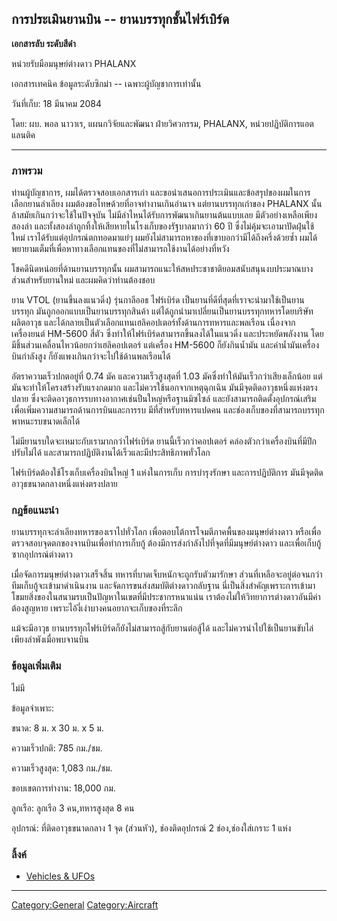 ## การประเมินยานบิน -- ยานบรรทุกชั้นไฟร์เบิร์ด

**เอกสารลับ ระดับสีดำ**

หน่วยรับมือมนุษย์ต่างดาว PHALANX

เอกสารเทคนิค ข้อมูลระดับซิกม่า -- เฉพาะผู้บัญชาการเท่านั้น

วันที่เก็บ: 18 มีนาคม 2084

โดย: ผบ. พอล นาวาเร, แผนกวิจัยและพัฒนา ฝ่ายวิศวกรรม, PHALANX,
หน่วยปฏิบัติการแอตแลนติค

------------------------------------------------------------------------

### ภาพรวม

ท่านผู้บัญชาการ, ผมได้ตรวจสอบเอกสารเก่า
และขอนำเสนอการประเมินและข้อสรุปของผมในการเลือกยานลำเลียง
ผมต้องขอโทษด้วยที่อาจทำงานเกินอำนาจ แต่ยานบรรทุกเก่าของ PHALANX
นั้นล้าสมัยเกินกว่าจะใช้ในปัจจุบัน ไม่มีลำไหนได้รับการพัฒนาเกินยานต้นแบบเลย
มีตัวอย่างเหลือเพียงสองลำ และทั้งสองลำถูกทิ้งให้เสียหายในโรงเก็บของรัฐบาลมากว่า 60 ปี
ซึ่งไม่คุ้มจะเอามาปัดฝุ่นใช้ใหม่ เราได้รับแต่อุปกรณ์ตกทอดมาแย่ๆ
ผมยังไม่สามารถหาของที่เขาบอกว่ามีได้ถึงครึ่งด้วยซ้ำ
ผมได้พยายามเต็มที่เพื่อหาทางเลือกแทนของที่ไม่สามารถใช้งานได้อย่างที่หวัง

โชคดีนิดหน่อยที่ด้านยานบรรทุกนั้น
ผมสามารถแนะให้สหประชาชาติยอมสนับสนุนงบประมาณบางส่วนสำหรับยานใหม่
และผมคิดว่าท่านต้องชอบ

ยาน VTOL (ยานขึ้นลงแนวดิ่ง) รุ่นกาลีออธ ไฟร์เบิร์ด
เป็นยานที่ดีที่สุดที่เราจะนำมาใช้เป็นยานบรรทุก มันถูกออกแบบเป็นยานบรรทุกสินค้า
แต่ได้ถูกนำมาเปลี่ยนเป็นยานบรรทุกทหารโดยบริษัทผลิตอาวุธ
และได้กลายเป็นตัวเลือกแทนเฮลิคอปเตอร์ทั้งด้านการทหารและพลเรือน เนื่องจากเครื่องยนต์
HM-5600 สี่ตัว ซึ่งทำให้ไฟร์เบิร์ดสามารถขึ้นลงได้ในแนวดิ่ง และประหยัดพลังงาน
โดยมีชิ้นส่วนเคลื่อนไหวน้อยกว่าเฮลิคอปเตอร์ แต่เครื่อง HM-5600 ก็ยังกินน้ำมัน
และค่าน้ำมันเครื่องบินกำลังสูง ก็ยังแพงเกินกว่าจะไปใช้ด้านพลเรือนได้

อัตราความเร็วปกตอยู่ที่ 0.74 มัค และความเร็วสูงสุดที่ 1.03
มัคซึ่งทำให้มันเร็วกว่าเสียงเล็กน้อย แต่มันจะทำให้โครงสร้างรับแรงกดมาก
และไม่ควรใช้นอกจากเหตุฉุกเฉิน มันมีจุดติดอาวุธหนึ่งแห่งตรงปลาย
ซึ่งจะติดอาวุธการรบทางอากาศเช่นปืนใหญ่หรือฐานมิซไซล์
และยังสามารถติดตั้งอุปกรณ์เสริมเพื่อเพิ่มความสามารถด้านการบินและการรบ
มีที่สำหรับทหารแปดคน และช่องเก็บของที่สามารถบรรทุกพาหนะรบขนาดเล็กได้

ไม่มียานรบใดจะเหมาะกับเรามากกว่าไฟร์เบิร์ด ยานนี้เร็วกว่าคอปเตอร์
คล่องตัวกว่าเครื่องบินที่มีปีกปรับไม่ได้ และสามารถปฏิบัติงานได้เร็วและมีประสิทธิภาพทั่วโลก

ไฟร์เบิร์ดต้องใช้โรงเก็บเครื่องบินใหญ่ 1 แห่งในการเก็บ การบำรุงรักษา และการปฏิบัติการ
มันมีจุดติดอาวุธขนาดกลางหนึ่งแห่งตรงปลาย

### กฎข้อแนะนำ

ยานบรรทุกจะลำเลียงทหารของเราไปทั่วโลก เพื่อตอบโต้การโจมตีภาคพื้นของมนุษย์ต่างดาว
หรือเพื่อตรวจสอบจุดตกของจานบินเพื่อทำการเก็บกู้ ต้องมีการส่งกำลังไปที่จุดที่มีมนุษย์ต่างดาว
และเพื่อเก็บกู้ซากอุปกรณ์ต่างดาว

เมื่อจัดการมนุษย์ต่างดาวเสร็จสิ้น ทหารที่บาดเจ็บหนักจะถูกรับตัวมารักษา
ส่วนที่เหลือจะอยู่ต่อจนกว่าทีมเก็บกู้จะเข้ามาดำเนินงาน และจัดการขนส่งสมบัติต่างดาวกลับฐาน
นี่เป็นสิ่งสำคัญเพราะการเข้ามาโขมยสิ่งของในสนามรบเป็นปัญหาในเขตที่มีประชากรหนาแน่น
เราต้องไม่ให้วิทยาการต่างดาวอันมีค่าต้องสูญหาย เพราะไอ้งี่เง่าบางคนอยากจะเก็บของที่ระลึก

แม้จะมีอาวุธ ยานบรรทุกไฟร์เบิร์ดก็ยังไม่สามารถสู้กับยานต่อสู้ได้
และไม่ควรนำไปใช้เป็นยานขับไล่เพียงลำพังเมื่อพบจานบิน

### ข้อมูลเพิ่มเติม

ไม่มี

ข้อมูลจำเพาะ:

ขนาด: 8 ม. x 30 ม. x 5 ม.

ความเร็วปกติ: 785 กม./ชม.

ความเร็วสูงสุด: 1,083 กม./ชม.

ขอบเขตการทำงาน: 18,000 กม.

ลูกเรือ: ลูกเรือ 3 คน,ทหารสูงสุด 8 คน

อุปกรณ์: ที่ติดอาวุธขนาดกลาง 1 จุด (ส่วนหัว), ช่องติดอุปกรณ์ 2 ช่อง,ช่องใส่เกราะ 1 แห่ง

### ลิ้งค์

- [Vehicles & UFOs](Vehicles_&_UFOs "wikilink")

------------------------------------------------------------------------

[Category:General](Category:General "wikilink")
[Category:Aircraft](Category:Aircraft "wikilink")